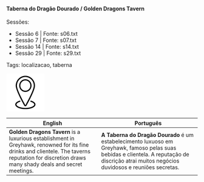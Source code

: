 
#### Taberna do Dragão Dourado / Golden Dragons Tavern

Sessões:  
- Sessão 6 | Fonte: s06.txt  
- Sessão 7 | Fonte: s07.txt  
- Sessão 14 | Fonte: s14.txt  
- Sessão 29 | Fonte: s29.txt  

Tags: localizacao, taberna

![Taberna do Dragão Dourado](blank.png)

| English | Português |
|---------|-----------|
| **Golden Dragons Tavern** is a luxurious establishment in Greyhawk, renowned for its fine drinks and clientele. The taverns reputation for discretion draws many shady deals and secret meetings. | **A Taberna do Dragão Dourado** é um estabelecimento luxuoso em Greyhawk, famoso pelas suas bebidas e clientela. A reputação de discrição atrai muitos negócios duvidosos e reuniões secretas. |




















